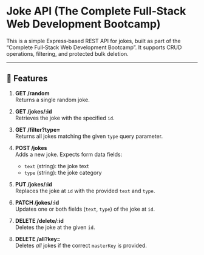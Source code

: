 # Joke API (The Complete Full‑Stack Web Development Bootcamp)

This is a simple Express‑based REST API for jokes, built as part of the “Complete Full‑Stack Web Development Bootcamp”. It supports CRUD operations, filtering, and protected bulk deletion.

---

## 🚀 Features

1. **GET /random**  
   Returns a single random joke.

2. **GET /jokes/:id**  
   Retrieves the joke with the specified `id`.

3. **GET /filter?type=<type>**  
   Returns all jokes matching the given `type` query parameter.

4. **POST /jokes**  
   Adds a new joke. Expects form data fields:  
   - `text` (string): the joke text  
   - `type` (string): the joke category  

5. **PUT /jokes/:id**  
   Replaces the joke at `id` with the provided `text` and `type`.

6. **PATCH /jokes/:id**  
   Updates one or both fields (`text`, `type`) of the joke at `id`.

7. **DELETE /delete/:id**  
   Deletes the joke at the given `id`.

8. **DELETE /all?key=<masterKey>**  
   Deletes *all* jokes if the correct `masterKey` is provided.
